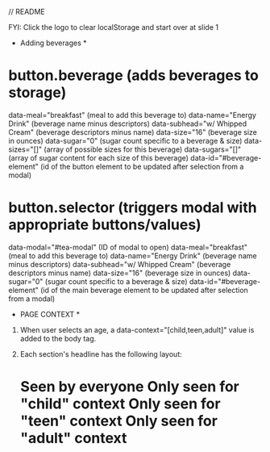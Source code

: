 // README

FYI: Click the logo to clear localStorage and start over at slide 1

* Adding beverages *

button.beverage (adds beverages to storage)
======================================================================
data-meal="breakfast"           (meal to add this beverage to)
data-name="Energy Drink"        (beverage name minus descriptors)
data-subhead="w/ Whipped Cream" (beverage descriptors minus name)
data-size="16"                  (beverage size in ounces)
data-sugar="0"                  (sugar count specific to a beverage & size)
data-sizes="[]"                 (array of possible sizes for this beverage)
data-sugars="[]"                (array of sugar content for each size of this beverage)
data-id="#beverage-element"     (id of the button element to be updated after selection from a modal)


button.selector (triggers modal with appropriate buttons/values)
======================================================================
data-modal="#tea-modal"         (ID of modal to open)
data-meal="breakfast"           (meal to add this beverage to)
data-name="Energy Drink"        (beverage name minus descriptors)
data-subhead="w/ Whipped Cream" (beverage descriptors minus name)
data-size="16"                  (beverage size in ounces)
data-sugar="0"                  (sugar count specific to a beverage & size)
data-id="#beverage-element"     (id of the main beverage element to be updated after selection from a modal)


* PAGE CONTEXT *
1. When user selects an age, a data-context="[child,teen,adult]" value is added to the body tag.  
2. Each section's headline has the following layout: 

    <h1 class="context">
        <span>Seen by everyone</span>
        <span class="child">Only seen for "child" context</span>
        <span class="teen">Only seen for "teen" context</span>
        <span class="adult">Only seen for "adult" context</span>
    </h1>